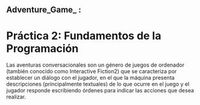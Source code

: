 ## Adventure_Game_ :
# Práctica 2: Fundamentos de la Programación
Las aventuras conversacionales son un género de juegos de ordenador (también conocido
como Interactive Fiction2) que se caracteriza por establecer un diálogo con el jugador, en el
que la máquina presenta descripciones (principalmente textuales) de lo que ocurre en el juego
y el jugador responde escribiendo órdenes para indicar las acciones que desea realizar.
